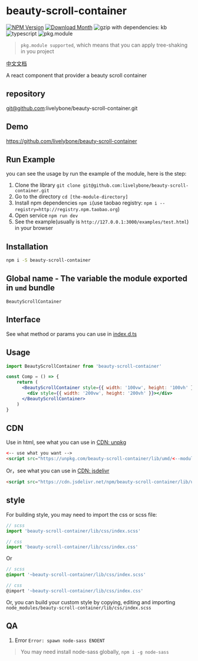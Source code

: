 # beauty-scroll-container
[![NPM Version](http://img.shields.io/npm/v/beauty-scroll-container.svg?style=flat-square)](https://www.npmjs.com/package/beauty-scroll-container)
[![Download Month](http://img.shields.io/npm/dm/beauty-scroll-container.svg?style=flat-square)](https://www.npmjs.com/package/beauty-scroll-container)
![gzip with dependencies: kb](https://img.shields.io/badge/gzip--with--dependencies-kb-brightgreen.svg "gzip with dependencies: kb")
![typescript](https://img.shields.io/badge/typescript-supported-blue.svg "typescript")
![pkg.module](https://img.shields.io/badge/pkg.module-supported-blue.svg "pkg.module")

> `pkg.module supported`, which means that you can apply tree-shaking in you project

[中文文档](./README-CN.md)

A react component that provider a beauty scroll container

## repository
git@github.com:livelybone/beauty-scroll-container.git

## Demo
https://github.com/livelybone/beauty-scroll-container

## Run Example
you can see the usage by run the example of the module, here is the step:

1. Clone the library `git clone git@github.com:livelybone/beauty-scroll-container.git`
2. Go to the directory `cd [the-module-directory]`
3. Install npm dependencies `npm i`(use taobao registry: `npm i --registry=http://registry.npm.taobao.org`)
4. Open service `npm run dev`
5. See the example(usually is `http://127.0.0.1:3000/examples/test.html`) in your browser

## Installation
```bash
npm i -S beauty-scroll-container
```

## Global name - The variable the module exported in `umd` bundle
`BeautyScrollContainer`

## Interface
See what method or params you can use in [index.d.ts](./index.d.ts)

## Usage
```jsx
import BeautyScrollContainer from 'beauty-scroll-container'

const Comp = () => {
    return (
      <BeautyScrollContainer style={{ width: '100vw', height: '100vh' }}>
        <div style={{ width: '200vw', height: '200vh' }}></div>
      </BeautyScrollContainer>
    )
}
```

## CDN
Use in html, see what you can use in [CDN: unpkg](https://unpkg.com/beauty-scroll-container/lib/umd/)
```html
<-- use what you want -->
<script src="https://unpkg.com/beauty-scroll-container/lib/umd/<--module-->.js"></script>
```

Or，see what you can use in [CDN: jsdelivr](https://cdn.jsdelivr.net/npm/beauty-scroll-container/lib/umd/)
```html
<script src="https://cdn.jsdelivr.net/npm/beauty-scroll-container/lib/umd/<--module-->.js"></script>
```

## style
For building style, you may need to import the css or scss file:
```js
// scss
import 'beauty-scroll-container/lib/css/index.scss'

// css
import 'beauty-scroll-container/lib/css/index.css'
```
Or
```scss
// scss
@import '~beauty-scroll-container/lib/css/index.scss'

// css
@import '~beauty-scroll-container/lib/css/index.css'
```

Or, you can build your custom style by copying, editing and importing `node_modules/beauty-scroll-container/lib/css/index.scss`

## QA

1. Error `Error: spawn node-sass ENOENT`

> You may need install node-sass globally, `npm i -g node-sass`
